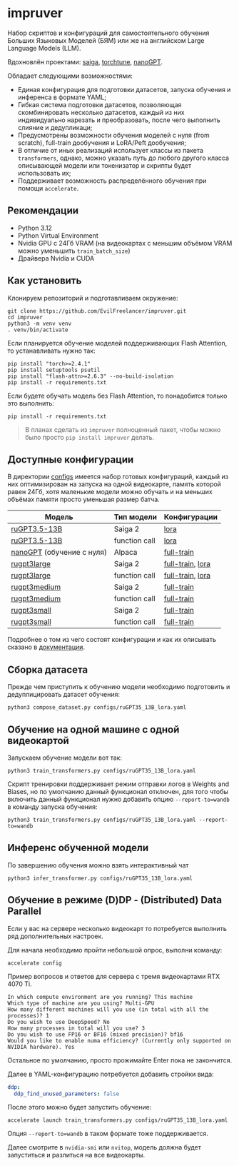 # impruver

Набор скриптов и конфигураций для самостоятельного обучения Больших Языковых Моделей (БЯМ) или же на английском Large
Language Models (LLM).

Вдохновлён проектами: [saiga](https://github.com/IlyaGusev/saiga),
[torchtune](https://github.com/pytorch/torchtune),
[nanoGPT](https://github.com/karpathy/nanoGPT).

Обладает следующими возможностями:

- Единая конфигурация для подготовки датасетов, запуска обучения и инференса в формате YAML;
- Гибкая система подготовки датасетов, позволяющая скомбинировать несколько датасетов, каждый из них индивидуально
  нарезать и преобразовать, после чего выполнить слияние и дедупликаци;
- Предусмотрены возможности обучения моделей с нуля (from scratch), full-train дообучения и LoRA/Peft дообучения;
- В отличие от иных реализаций использует классы из пакета `transformers`, однако, можно указать путь до любого другого
  класса описывающей модели или токенизатор и скрипты будет использовать их;
- Поддерживает возможность распределённого обучения при помощи `accelerate`.

## Рекомендации

* Python 3.12
* Python Virtual Environment
* Nvidia GPU с 24Гб VRAM (на видеокартах с меньшим объёмом VRAM можно уменьшить `train_batch_size`)
* Драйвера Nvidia и CUDA

## Как установить

Клонируем репозиторий и подготавливаем окружение:

```shell
git clone https://github.com/EvilFreelancer/impruver.git
cd impruver
python3 -m venv venv
. venv/bin/activate
```

Если планируется обучение моделей поддерживающих Flash Attention, то устанавливать нужно так:

```shell
pip install "torch>=2.4.1"
pip install setuptools psutil
pip install "flash-attn>=2.6.3" --no-build-isolation
pip install -r requirements.txt
```

Если будете обучать модель без Flash Attention, то понадобится только это выполнить:

```shell
pip install -r requirements.txt
```

> В планах сделать из `impruver` полноценный пакет, чтобы можно было просто `pip install impruver` делать.

## Доступные конфигурации

В директории [configs](/configs) имеется набор готовых конфигураций, каждый из них оптимизирован на запуска на одной
видеокарте, память которой равен 24Гб, хотя маленькие модели можно обучать и на меньших объёмах памяти просто
уменьшая размер батча.

| Модель                                                                       | Тип модели    | Конфигурации                                                                               |
|------------------------------------------------------------------------------|---------------|--------------------------------------------------------------------------------------------|
| [ruGPT3.5-13B](https://huggingface.co/ai-forever/ruGPT-3.5-13B)              | Saiga 2       | [lora](/configs/ruGPT35_13B_lora.yml)                                                      |
| [ruGPT3.5-13B](https://huggingface.co/ai-forever/ruGPT-3.5-13B)              | function call | [lora](/configs/ruGPT35_13B_fc_lora.yml)                                                   |
| [nanoGPT](https://github.com/karpathy/nanoGPT) (обучение с нуля)             | Alpaca        | [full-train](/configs/nanoGPT_full.yaml)                                                   |
| [rugpt3large](https://huggingface.co/ai-forever/rugpt3large_based_on_gpt2)   | Saiga 2       | [full-train](/configs/rugpt3large_full.yaml), [lora](/configs/rugpt3large_lora.yaml)       |
| [rugpt3large](https://huggingface.co/ai-forever/rugpt3large_based_on_gpt2)   | function call | [full-train](/configs/rugpt3large_fc_full.yaml), [lora](/configs/rugpt3large_fc_lora.yaml) |
| [rugpt3medium](https://huggingface.co/ai-forever/rugpt3medium_based_on_gpt2) | Saiga 2       | [full-train](/configs/rugpt3medium_full.yaml)                                              |
| [rugpt3medium](https://huggingface.co/ai-forever/rugpt3medium_based_on_gpt2) | function call | [full-train](/configs/rugpt3medium_fc_full.yaml)                                           |
| [rugpt3small](https://huggingface.co/ai-forever/rugpt3small_based_on_gpt2)   | Saiga 2       | [full-train](/configs/rugpt3small_full.yaml)                                               |
| [rugpt3small](https://huggingface.co/ai-forever/rugpt3small_based_on_gpt2)   | function call | [full-train](/configs/rugpt3small_fc_full.yaml)                                            |

Подробнее о том из чего состоят конфигурации и как их описывать сказано в [документации](/docs/configuration.md).

## Сборка датасета

Прежде чем приступить к обучению модели необходимо подготовить и дедуплицировать датасет обучения:

```shell
python3 compose_dataset.py configs/ruGPT35_13B_lora.yaml
```

## Обучение на одной машине с одной видеокартой

Запускаем обучение модели вот так:

```shell
python3 train_transformers.py configs/ruGPT35_13B_lora.yaml
```

Скрипт тренировки поддерживает режим отправки логов в Weights and Biases, но по умолчанию данный функционал отключен,
для того чтобы включить данный функционал нужно добавить опцию `--report-to=wandb`  в команду запуска обучения:

```shell
python3 train_transformers.py configs/ruGPT35_13B_lora.yaml --report-to=wandb
```

## Инференс обученной модели

По завершению обучения можно взять интерактивный чат

```shell
python3 infer_transformer.py configs/ruGPT35_13B_lora.yaml
```

## Обучение в режиме (D)DP - (Distributed) Data Parallel

Если у вас на сервере несколько видеокарт то потребуется выполнить ряд дополнительных настроек.

Для начала необходимо пройти небольшой опрос, выполни команду:

```shell
accelerate config
```

Пример вопросов и ответов для сервера с тремя видеокартами RTX 4070 Ti.

```
In which compute environment are you running? This machine
Which type of machine are you using? Multi-GPU
How many different machines will you use (in total with all the processes)? 1
Do you wish to use DeepSpeed? No
How many processes in total will you use? 3
Do you wish to use FP16 or BF16 (mixed precision)? bf16
Would you like to enable numa efficiency? (Currently only supported on NVIDIA hardware). Yes
```

Остальное по умолчанию, просто прожимайте Enter пока не закончится.

Далее в YAML-конфигурацию потребуется добавить стройки вида:

```yaml
ddp:
  ddp_find_unused_parameters: false
```

После этого можно будет запустить обучение:

```shell
accelerate launch train_transformers.py configs/ruGPT35_13B_lora.yaml
```

Опция `--report-to=wandb` в таком формате тоже поддерживается.

Далее смотрите в `nvidia-smi` или `nvitop`, модель должна будет запуститься и разлиться на все видеокарты.
